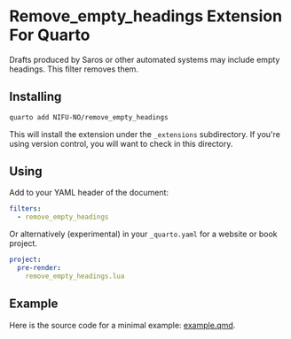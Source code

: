 # Remove_empty_headings Extension For Quarto

Drafts produced by Saros or other automated systems may include empty headings. This filter removes them.

## Installing

```bash
quarto add NIFU-NO/remove_empty_headings
```

This will install the extension under the `_extensions` subdirectory.
If you're using version control, you will want to check in this directory.

## Using

Add to your YAML header of the document:
```yaml
filters: 
  - remove_empty_headings
```

Or alternatively (experimental) in your `_quarto.yaml` for a website or book project.
```yaml
project:
  pre-render:
    remove_empty_headings.lua
```


## Example

Here is the source code for a minimal example: [example.qmd](example.qmd).

